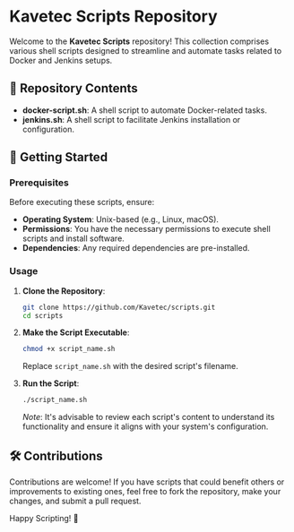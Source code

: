 # Kavetec Scripts Repository

Welcome to the **Kavetec Scripts** repository! This collection comprises various shell scripts designed to streamline and automate tasks related to Docker and Jenkins setups.

## 📂 Repository Contents

- **docker-script.sh**: A shell script to automate Docker-related tasks.
- **jenkins.sh**: A shell script to facilitate Jenkins installation or configuration.

## 🚀 Getting Started

### Prerequisites

Before executing these scripts, ensure:

- **Operating System**: Unix-based (e.g., Linux, macOS).
- **Permissions**: You have the necessary permissions to execute shell scripts and install software.
- **Dependencies**: Any required dependencies are pre-installed.

### Usage

1. **Clone the Repository**:
   ```bash
   git clone https://github.com/Kavetec/scripts.git
   cd scripts
   ```

2. **Make the Script Executable**:
   ```bash
   chmod +x script_name.sh
   ```
   Replace `script_name.sh` with the desired script's filename.

3. **Run the Script**:
   ```bash
   ./script_name.sh
   ```

   *Note*: It's advisable to review each script's content to understand its functionality and ensure it aligns with your system's configuration.

## 🛠 Contributions

Contributions are welcome! If you have scripts that could benefit others or improvements to existing ones, feel free to fork the repository, make your changes, and submit a pull request.


Happy Scripting! 🚀

